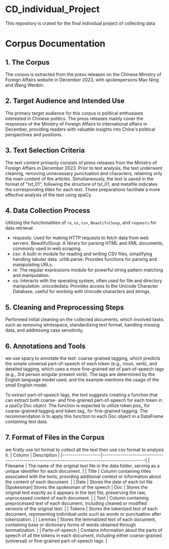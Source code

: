 # CD_individual_Project
This repository is crated for the final individual project of collecting data
# Corpus Documentation

## 1. The Corpus 
The corpus is extracted from the press releases on the Chinese Ministry of Foreign Affairs website in December 2023, with spokespersons Mao Ning and Wang Wenbin.

## 2. Target Audience and Intended Use
The primary target audience for this corpus is political enthusiasts interested in Chinese politics. The press releases mainly cover the responses of the Ministry of Foreign Affairs to international affairs in December, providing readers with valuable insights into China's political perspectives and positions.

## 3. Text Selection Criteria
The text content primarily consists of press releases from the Ministry of Foreign Affairs in December 2023. Prior to text analysis, the text underwent cleaning, removing unnecessary punctuation and characters, retaining only the main content of the articles. Simultaneously, the text is saved in the format of "txt_01", following the structure of txt_01, and metafile indicates the corresponding titles for each text. These preparations facilitate a more effective analysis of the text using spaCy.

## 4. Data Collection Process
Utilizing the functionalities of `re`, `os`, `csv`, `BeautifulSoup`, and `requests` for data retrieval.
- requests: Used for making HTTP requests to fetch data from web servers. BeautifulSoup: A library for parsing HTML and XML documents, commonly used in web scraping.
- csv: A built-in module for reading and writing CSV files, simplifying handling tabular data. urllib.parse: Provides functions for parsing and manipulating URLs.
- re: The regular expressions module for powerful string pattern matching and manipulation.
- os: Interacts with the operating system, often used for file and directory manipulation. unicodedata: Provides access to the Unicode Character Database, useful for working with Unicode characters and strings.

## 5. Cleaning and Preprocessing Steps
Performed initial cleaning on the collected documents, which involved tasks such as removing whitespace, standardizing text format, handling missing data, and addressing case sensitivity.

## 6. Annotations and Tools
we use spacy to annotate the text: coarse-grained tagging, which predicts the simple universal part-of-speech of each token (e.g., noun, verb), and detailed tagging, which uses a more fine-grained set of part-of-speech tags (e.g., 3rd person singular present verb). The tags are determined by the English language model used, and the example mentions the usage of the small English model.

To extract part-of-speech tags, the text suggests creating a function that can extract both coarse- and fine-grained part-of-speech for each token in a spaCy Doc object. The function is expected to utilize token.pos_ for coarse-grained tagging and token.tag_ for fine-grained tagging. The recommendation is to apply this function to each Doc object in a DataFrame containing text data.

## 7. Format of Files in the Corpus
we firstly use txt format to collect all the text then use csv format to analysis it.
| Column            | Description                                                                                       |
|-------------------|---------------------------------------------------------------------------------------------------|
| Filename    | The name of the original text file in the data folder, serving as a unique identifier for each document.                                        |
| Title  | Column containing titles associated with the texts, providing additional context or information about the content of each document.  |
| Date | Stores the date of each txt file
|Spokesman| Stores the spokesman of the speech
| Doc            | Stores the original text exactly as it appears in the text file, preserving the raw, unprocessed content of each document.                             |
| Text  |  Column containing preprocessed text of each document, including cleaned or modified versions of the original text.                      |
| Tokens         | Stores the tokenized text of each document, representing individual units such as words or punctuation after tokenization.                           |
| Lemmas         | Stores the lemmatized text of each document, containing base or dictionary forms of words obtained through lemmatization.                            |
| Parts-of-speech | Contains information about the parts of speech of all the tokens in each document, including either coarse-grained (universal) or fine-grained part-of-speech tags. |
